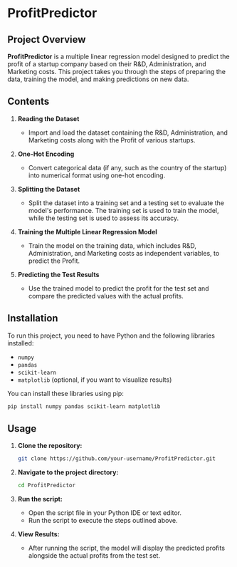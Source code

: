 # **ProfitPredictor**

## **Project Overview**

**ProfitPredictor** is a multiple linear regression model designed to predict the profit of a startup company based on their R&D, Administration, and Marketing costs. This project takes you through the steps of preparing the data, training the model, and making predictions on new data.

## **Contents**

1. **Reading the Dataset**
   - Import and load the dataset containing the R&D, Administration, and Marketing costs along with the Profit of various startups.

2. **One-Hot Encoding**
   - Convert categorical data (if any, such as the country of the startup) into numerical format using one-hot encoding.

3. **Splitting the Dataset**
   - Split the dataset into a training set and a testing set to evaluate the model's performance. The training set is used to train the model, while the testing set is used to assess its accuracy.

4. **Training the Multiple Linear Regression Model**
   - Train the model on the training data, which includes R&D, Administration, and Marketing costs as independent variables, to predict the Profit.

5. **Predicting the Test Results**
   - Use the trained model to predict the profit for the test set and compare the predicted values with the actual profits.

## **Installation**

To run this project, you need to have Python and the following libraries installed:

- `numpy`
- `pandas`
- `scikit-learn`
- `matplotlib` (optional, if you want to visualize results)

You can install these libraries using pip:

```bash
pip install numpy pandas scikit-learn matplotlib
```

## **Usage**

1. **Clone the repository:**

   ```bash
   git clone https://github.com/your-username/ProfitPredictor.git
   ```

2. **Navigate to the project directory:**

   ```bash
   cd ProfitPredictor
   ```

3. **Run the script:**

   - Open the script file in your Python IDE or text editor.
   - Run the script to execute the steps outlined above.

4. **View Results:**
   - After running the script, the model will display the predicted profits alongside the actual profits from the test set.



